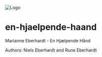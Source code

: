 ![Logo](./assets/img/logo/logo-EN-200.png)

# en-hjaelpende-haand
Marianne Eberhardt - En Hjælpende Hånd

Authors: 
Niels Eberhardt and Rune Eberhardt
